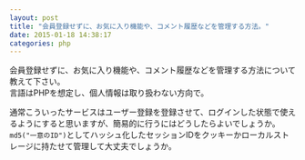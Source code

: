 ```yaml
---
layout: post
title: "会員登録せずに、お気に入り機能や、コメント履歴などを管理する方法。"
date: 2015-01-18 14:38:17
categories: php
---
```

<p>会員登録せずに、お気に入り機能や、コメント履歴などを管理する方法について教えて下さい。<br>
言語はPHPを想定し、個人情報は取り扱わない方向で。</p>

<p>通常こういったサービスはユーザー登録を登録させて、ログインした状態で使えるようにすると思いますが、簡易的に行うにはどうしたらよいでしょうか。<br>
<code>md5("一意のID")</code>としてハッシュ化したセッションIDをクッキーかローカルストレージに持たせて管理して大丈夫でしょうか。</p>
